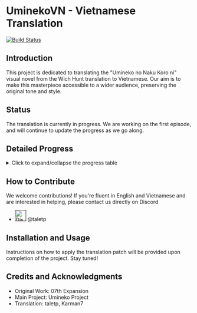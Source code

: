# UminekoVN - Vietnamese Translation

[![Build Status](../../workflows/Build/badge.svg)](../../actions)

## Introduction
This project is dedicated to translating the "Umineko no Naku Koro ni" visual novel from the Wich Hunt translation to Vietnamese. Our aim is to make this masterpiece accessible to a wider audience, preserving the original tone and style.

## Status
The translation is currently in progress. We are working on the first episode, and will continue to update the progress as we go along.

## Detailed Progress
<details>
<summary>Click to expand/collapse the progress table</summary>

| Episode | Translation | Editing | Proofreading | Total Progress |
|---------|-------------|---------|--------------|----------------|
| 1       | 5%          | 0%      | 0%           | 🟥🟥🟥🟥🟥🟥🟥🟥🟥🟥 2% |
| 2       | 0%          | 0%      | 0%           | 🟥🟥🟥🟥🟥🟥🟥🟥🟥🟥 0%   |
| 3       | 0%          | 0%      | 0%           | 🟥🟥🟥🟥🟥🟥🟥🟥🟥🟥 0%   |
| 4       | 0%          | 0%      | 0%           | 🟥🟥🟥🟥🟥🟥🟥🟥🟥🟥 0%   |
| 5       | 0%          | 0%      | 0%           | 🟥🟥🟥🟥🟥🟥🟥🟥🟥🟥 0%   |
| 6       | 0%          | 0%      | 0%           | 🟥🟥🟥🟥🟥🟥🟥🟥🟥🟥 0%   |
| 7       | 0%          | 0%      | 0%           | 🟥🟥🟥🟥🟥🟥🟥🟥🟥🟥 0%   |
| 8       | 0%          | 0%      | 0%           | 🟥🟥🟥🟥🟥🟥🟥🟥🟥🟥 0%   |
| Overall |             |         |              | 🟥🟥🟥🟥🟥🟥🟥🟥🟥🟥 1%  |

Legend:
- 🟩 Completed
- 🟥 Not Started/In Progress

</details>

## How to Contribute
We welcome contributions! If you're fluent in English and Vietnamese and are interested in helping, please contact us directly on Discord
- <a href=""><img src="https://cdn.prod.website-files.com/6257adef93867e50d84d30e2/636e0a69f118df70ad7828d4_icon_clyde_blurple_RGB.svg" width="30" alt="Discord"/></a> @taletp

## Installation and Usage
Instructions on how to apply the translation patch will be provided upon completion of the project. Stay tuned!

## Credits and Acknowledgments
- Original Work: 07th Expansion
- Main Project: Umineko Project
- Translation: taletp, Karman7

